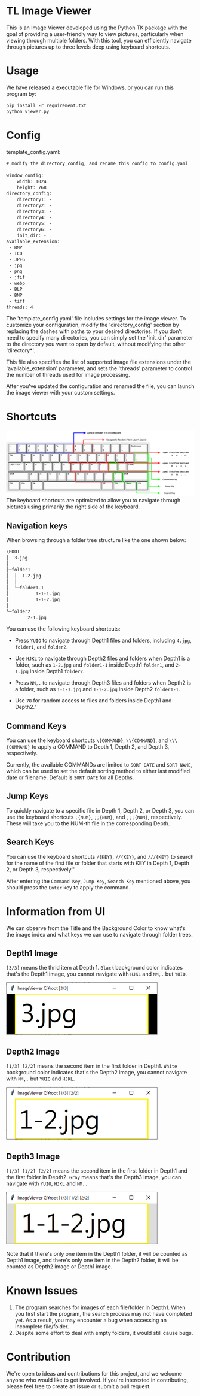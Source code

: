 # TL Image Viewer
This is an Image Viewer developed using the Python TK package with the goal of providing a user-friendly way to view pictures, particularly when viewing through multiple folders. With this tool, you can efficiently navigate through pictures up to three levels deep using keyboard shortcuts.

# Usage
We have released a executable file for Windows, or you can run this program by:
```
pip install -r requirement.txt
python viewer.py
```

# Config
template_config.yaml:
```
# modify the directory_config, and rename this config to config.yaml

window_config:
    width: 1024
    height: 768
directory_config:
    directory1: -
    directory2: -
    directory3: -
    directory4: -
    directory5: -
    directory6: -
    init_dir: -
available_extension: 
 - BMP
 - ICO
 - JPEG
 - jpg
 - png
 - jfif
 - webp
 - BLP
 - BMP
 - tiff
threads: 4
```
The 'template_config.yaml' file includes settings for the image viewer. To customize your configuration, modify the 'directory_config' section by replacing the dashes with paths to your desired directories. If you don't need to specify many directories, you can simply set the 'init_dir' parameter to the directory you want to open by default, without modifying the other 'directory*'.

This file also specifies the list of supported image file extensions under the 'available_extension' parameter, and sets the 'threads' parameter to control the number of threads used for image processing.

After you've updated the configuration and renamed the file, you can launch the image viewer with your custom settings.
# Shortcuts

![](doc/keyboard.png)
The keyboard shortcuts are optimized to allow you to navigate through pictures using primarily the right side of the keyboard.


## Navigation keys
When browsing through a folder tree structure like the one shown below:
```
\ROOT
│  3.jpg
│
├─folder1
│  │  1-2.jpg
│  │
│  └─folder1-1
│          1-1-1.jpg
│          1-1-2.jpg
│
└─folder2
        2-1.jpg
```

You can use the following keyboard shortcuts:

- Press `YUIO` to navigate through Depth1 files and folders, including `4.jpg`, `folder1`, and `folder2`.

- Use `HJKL` to navigate through Depth2 files and folders when Depth1 is a folder, such as `1-2.jpg` and `folder1-1` inside Depth1 `folder1`, and `2-1.jpg` inside Depth1 `folder2`.

- Press `NM,.` to navigate through Depth3 files and folders when Depth2 is a folder, such as `1-1-1.jpg` and `1-1-2.jpg` inside Depth2 `folder1-1`.

- Use `78` for random access to files and folders inside Depth1 and Depth2."

## Command Keys

You can use the keyboard shortcuts `\{COMMAND}`, `\\{COMMAND}`, and `\\\{COMMAND}` to apply a COMMAND to Depth 1, Depth 2, and Depth 3, respectively.

Currently, the available COMMANDs are limited to `SORT DATE` and `SORT NAME`, which can be used to set the default sorting method to either last modified date or filename. Default is `SORT DATE` for all Depths.
## Jump Keys

To quickly navigate to a specific file in Depth 1, Depth 2, or Depth 3, you can use the keyboard shortcuts `;{NUM}`, `;;{NUM}`, and `;;;{NUM}`, respectively. These will take you to the NUM-th file in the corresponding Depth.
## Search Keys

You can use the keyboard shortcuts `/{KEY}`, `//{KEY}`, and `///{KEY}` to search for the name of the first file or folder that starts with KEY in Depth 1, Depth 2, or Depth 3, respectively."

After entering the `Command Key`, `Jump Key`, `Search Key` mentioned above, you should press the `Enter` key to apply the command.

# Information from UI
We can observe from the Title and the Background Color to know what's the image index and what keys we can use to navigate through folder trees.

## Depth1 Image
`[3/3]` means the thrid item at Depth 1. 
`Black` background color indicates that's the Depth1 image, you cannot navigate with `HJKL` and `NM,.` but `YUIO`.

![](doc/3.PNG)

## Depth2 Image
`[1/3] [2/2]` means the second item in the first folder in Depth1. 
`White` background color indicates that's the Depth2 image, you cannot navigate with `NM,.` but `YUIO` and `HJKL`.

![](doc/1-2.PNG)

## Depth3 Image
`[1/3] [1/2] [2/2]` means the second item in the first folder in Depth1 and the first folder in Depth2.
`Gray` means that's the Depth3 image, you can navigate with `YUIO`, `HJKL` and `NM,.`

![](doc/1-1-2.PNG)

Note that if there's only one item in the Depth1 folder, it will be counted as Depth1 image, and there's only one item in the Depth2 folder, it will be counted as Depth2 image or Depth1 image.

# Known Issues
1. The program searches for images of each file/folder in Depth1. When you first start the program, the search process may not have completed yet. As a result, you may encounter a bug when accessing an incomplete file/folder.
2. Despite some effort to deal with empty folders, it would still cause bugs.

# Contribution
We're open to ideas and contributions for this project, and we welcome anyone who would like to get involved. If you're interested in contributing, please feel free to create an issue or submit a pull request.